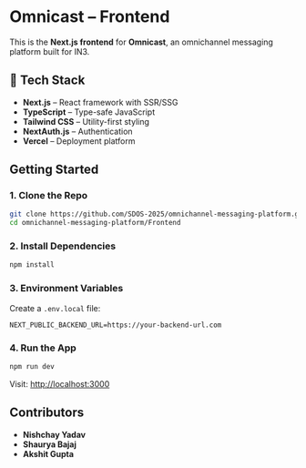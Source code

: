 # Omnicast – Frontend

This is the **Next.js frontend** for **Omnicast**, an omnichannel messaging platform built for IN3.

## 🔧 Tech Stack

* **Next.js** – React framework with SSR/SSG
* **TypeScript** – Type-safe JavaScript
* **Tailwind CSS** – Utility-first styling
* **NextAuth.js** – Authentication
* **Vercel** – Deployment platform

## Getting Started

### 1. Clone the Repo

```bash
git clone https://github.com/SDOS-2025/omnichannel-messaging-platform.git
cd omnichannel-messaging-platform/Frontend
```

### 2. Install Dependencies

```bash
npm install
```

### 3. Environment Variables

Create a `.env.local` file:

```env
NEXT_PUBLIC_BACKEND_URL=https://your-backend-url.com
```

### 4. Run the App

```bash
npm run dev
```

Visit: [http://localhost:3000](http://localhost:3000)

## Contributors

* **Nishchay Yadav**
* **Shaurya Bajaj**
* **Akshit Gupta**
